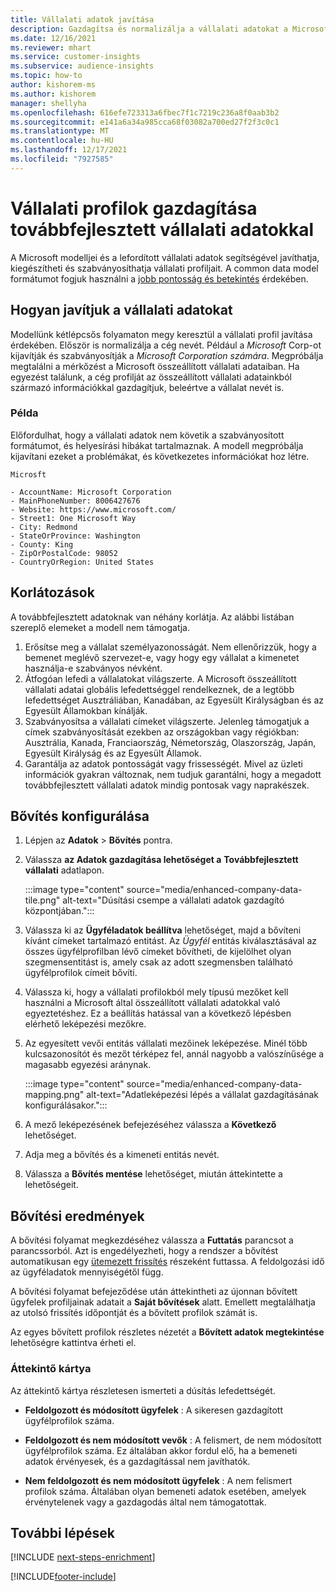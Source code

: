 ```yaml
---
title: Vállalati adatok javítása
description: Gazdagítsa és normalizálja a vállalati adatokat a Microsoft modelljeivel.
ms.date: 12/16/2021
ms.reviewer: mhart
ms.service: customer-insights
ms.subservice: audience-insights
ms.topic: how-to
author: kishorem-ms
ms.author: kishorem
manager: shellyha
ms.openlocfilehash: 616efe723313a6fbec7f1c7219c236a8f0aab3b2
ms.sourcegitcommit: e141a6a34a985cca68f03082a700ed27f2f3c0c1
ms.translationtype: MT
ms.contentlocale: hu-HU
ms.lasthandoff: 12/17/2021
ms.locfileid: "7927585"
---
```

# <a name="enrichment-of-company-profiles-with-enhanced-company-data"></a>Vállalati profilok gazdagítása továbbfejlesztett vállalati adatokkal

A Microsoft modelljei és a lefordított vállalati adatok segítségével javíthatja, kiegészítheti és szabványosíthatja vállalati profiljait. A common data model formátumot fogjuk használni a [jobb pontosság és betekintés](/common-data-model/schema/core/applicationcommon/account) érdekében.

## <a name="how-we-enhance-company-data"></a>Hogyan javítjuk a vállalati adatokat

Modellünk kétlépcsős folyamaton megy keresztül a vállalati profil javítása érdekében. Először is normalizálja a cég nevét. Például a *Microsoft* Corp-ot kijavítják és szabványosítják a *Microsoft Corporation számára*. Megpróbálja megtalálni a mérkőzést a Microsoft összeállított vállalati adataiban. Ha egyezést találunk, a cég profilját az összeállított vállalati adatainkból származó információkkal gazdagítjuk, beleértve a vállalat nevét is.


### <a name="example"></a>Példa

Előfordulhat, hogy a vállalati adatok nem követik a szabványosított formátumot, és helyesírási hibákat tartalmaznak. A modell megpróbálja kijavítani ezeket a problémákat, és következetes információkat hoz létre.

```Input
Microsft
```

```Output
- AccountName: Microsoft Corporation
- MainPhoneNumber: 8006427676
- Website: https://www.microsoft.com/
- Street1: One Microsoft Way
- City: Redmond
- StateOrProvince: Washington
- County: King
- ZipOrPostalCode: 98052
- CountryOrRegion: United States
```

## <a name="limitations"></a>Korlátozások

A továbbfejlesztett adatoknak van néhány korlátja. Az alábbi listában szereplő elemeket a modell nem támogatja.

1.  Erősítse meg a vállalat személyazonosságát. Nem ellenőrizzük, hogy a bemenet meglévő szervezet-e, vagy hogy egy vállalat a kimenetet használja-e szabványos névként.
2.  Átfogóan lefedi a vállalatokat világszerte. A Microsoft összeállított vállalati adatai globális lefedettséggel rendelkeznek, de a legtöbb lefedettséget Ausztráliában, Kanadában, az Egyesült Királyságban és az Egyesült Államokban kínálják.
3.  Szabványosítsa a vállalati címeket világszerte. Jelenleg támogatjuk a címek szabványosítását ezekben az országokban vagy régiókban: Ausztrália, Kanada, Franciaország, Németország, Olaszország, Japán, Egyesült Királyság és az Egyesült Államok.
4.  Garantálja az adatok pontosságát vagy frissességét. Mivel az üzleti információk gyakran változnak, nem tudjuk garantálni, hogy a megadott továbbfejlesztett vállalati adatok mindig pontosak vagy naprakészek.

## <a name="configure-the-enrichment"></a>Bővítés konfigurálása

1. Lépjen az **Adatok** > **Bővítés** pontra.

1. Válassza **az Adatok gazdagítása lehetőséget a** **Továbbfejlesztett vállalati** adatlapon.

   :::image type="content" source="media/enhanced-company-data-tile.png" alt-text="Dúsítási csempe a vállalati adatok gazdagító központjában.":::

1. Válassza ki az **Ügyféladatok beállítva** lehetőséget, majd a bővíteni kívánt címeket tartalmazó entitást. Az *Ügyfél* entitás kiválasztásával az összes ügyfélprofilban lévő címeket bővítheti, de kijelölhet olyan szegmensentitást is, amely csak az adott szegmensben található ügyfélprofilok címeit bővíti.

1. Válassza ki, hogy a vállalati profilokból mely típusú mezőket kell használni a Microsoft által összeállított vállalati adatokkal való egyeztetéshez. Ez a beállítás hatással van a következő lépésben elérhető leképezési mezőkre.

1.  Az egyesített vevői entitás vállalati mezőinek leképezése. Minél több kulcsazonosítót és mezőt térképez fel, annál nagyobb a valószínűsége a magasabb egyezési aránynak.

    :::image type="content" source="media/enhanced-company-data-mapping.png" alt-text="Adatleképezési lépés a vállalat gazdagításának konfigurálásakor.":::

1. A mező leképezésének befejezéséhez válassza a **Következő** lehetőséget.

1. Adja meg a bővítés és a kimeneti entitás nevét.

1. Válassza a **Bővítés mentése** lehetőséget, miután áttekintette a lehetőségeit.

## <a name="enrichment-results"></a>Bővítési eredmények

A bővítési folyamat megkezdéséhez válassza a **Futtatás** parancsot a parancssorból. Azt is engedélyezheti, hogy a rendszer a bővítést automatikusan egy [ütemezett frissítés](system.md#schedule-tab) részeként futtassa. A feldolgozási idő az ügyféladatok mennyiségétől függ.

A bővítési folyamat befejeződése után áttekintheti az újonnan bővített ügyfelek profiljainak adatait a **Saját bővítések** alatt. Emellett megtalálhatja az utolsó frissítés időpontját és a bővített profilok számát is.

Az egyes bővített profilok részletes nézetét a **Bővített adatok megtekintése** lehetőségre kattintva érheti el.

### <a name="overview-card"></a>Áttekintő kártya

Az áttekintő kártya részletesen ismerteti a dúsítás lefedettségét. 

* **Feldolgozott és módosított ügyfelek** : A sikeresen gazdagított ügyfélprofilok száma.

* **Feldolgozott és nem módosított vevők** : A felismert, de nem módosított ügyfélprofilok száma. Ez általában akkor fordul elő, ha a bemeneti adatok érvényesek, és a gazdagítással nem javíthatók.

* **Nem feldolgozott és nem módosított ügyfelek** : A nem felismert profilok száma. Általában olyan bemeneti adatok esetében, amelyek érvénytelenek vagy a gazdagodás által nem támogatottak.

## <a name="next-steps"></a>További lépések

[!INCLUDE [next-steps-enrichment](../includes/next-steps-enrichment.md)]

[!INCLUDE[footer-include](../includes/footer-banner.md)]
